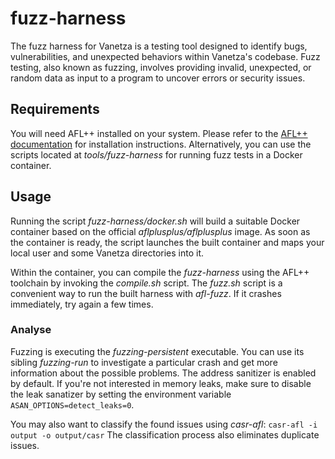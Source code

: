 # fuzz-harness

The fuzz harness for Vanetza is a testing tool designed to identify bugs, vulnerabilities, and unexpected behaviors within Vanetza's codebase. Fuzz testing, also known as fuzzing, involves providing invalid, unexpected, or random data as input to a program to uncover errors or security issues.

## Requirements

You will need AFL++ installed on your system.
Please refer to the [AFL++ documentation](https://aflplus.plus/docs/install/) for installation instructions.
Alternatively, you can use the scripts located at *tools/fuzz-harness* for running fuzz tests in a Docker container.

## Usage

Running the script *fuzz-harness/docker.sh* will build a suitable Docker container based on the official *aflplusplus/aflplusplus* image.
As soon as the container is ready, the script launches the built container and maps your local user and some Vanetza directories into it.

Within the container, you can compile the *fuzz-harness* using the AFL++ toolchain by invoking the *compile.sh* script.
The *fuzz.sh* script is a convenient way to run the built harness with *afl-fuzz*.
If it crashes immediately, try again a few times. 

### Analyse

Fuzzing is executing the *fuzzing-persistent* executable.
You can use its sibling *fuzzing-run* to investigate a particular crash and get more information about the possible problems.
The address sanitizer is enabled by default. If you're not interested in memory leaks, make sure to disable the leak sanatizer by setting the environment variable `ASAN_OPTIONS=detect_leaks=0`.

You may also want to classify the found issues using *casr-afl*: `casr-afl -i output -o output/casr`
The classification process also eliminates duplicate issues.
